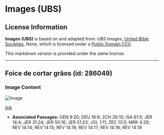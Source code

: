 # Images (UBS)

## License Information

**Images (UBS)** is based on and adapted from: _UBS Images_, [United Bible Societies](https://unitedbiblesocieties.org/), None, which is licensed under a [Public Domain CC0](https://creativecommons.org/public-domain/cc0/).

This markdown version is provided under the same license.



--------------------------------

## Foice de cortar grãos (id: 286049)

### Image Content

![Image](https://cdn.aquifer.bible/aquifer-content/resources/Media/WEB-0320_cutting_grain_sickle.jpg)

[link](https://cdn.aquifer.bible/aquifer-content/resources/Media/WEB-0320_cutting_grain_sickle.jpg)

* **Associated Passages:** GEN 9:20; DEU 16:9; 2CH 26:10; ISA 61:5; JER 14:4; JER 31:24; JER 50:16; JER 51:23; JOL 1:11; ZEC 13:5; MRK 4:29; REV 14:14; REV 14:15; REV 14:16; REV 14:17; REV 14:18; REV 14:19

